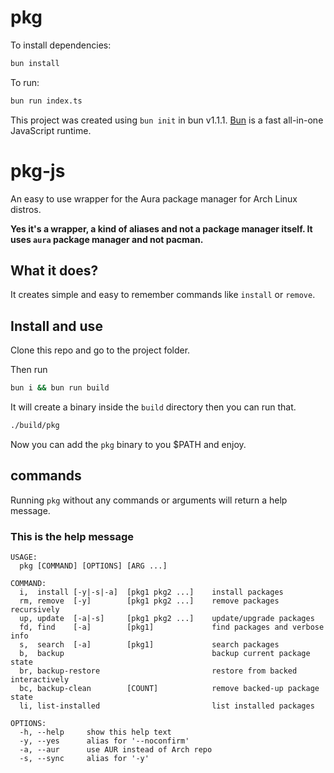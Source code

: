 # pkg

To install dependencies:

```bash
bun install
```

To run:

```bash
bun run index.ts
```

This project was created using `bun init` in bun v1.1.1. [Bun](https://bun.sh) is a fast all-in-one JavaScript runtime.
# pkg-js

An easy to use wrapper for the Aura package manager for Arch Linux distros.

**Yes it's a wrapper, a kind of aliases and not a package manager itself. It uses
`aura` package manager and not pacman.**

## What it does?

It creates simple and easy to remember commands like `install` or `remove`.

## Install and use

Clone this repo and go to the project folder.

Then run

```bash
bun i && bun run build
```

It will create a binary inside the `build` directory then you can run that.

```bash
./build/pkg
```

Now you can add the `pkg` binary to you $PATH and enjoy.

## commands

Running `pkg` without any commands or arguments will return a help message.

### This is the help message

```text
USAGE:
  pkg [COMMAND] [OPTIONS] [ARG ...]

COMMAND:
  i,  install [-y|-s|-a]  [pkg1 pkg2 ...]    install packages
  rm, remove  [-y]        [pkg1 pkg2 ...]    remove packages recursively
  up, update  [-a|-s]     [pkg1 pkg2 ...]    update/upgrade packages
  fd, find    [-a]        [pkg1]             find packages and verbose info
  s,  search  [-a]        [pkg1]             search packages
  b,  backup                                 backup current package state
  br, backup-restore                         restore from backed interactively
  bc, backup-clean        [COUNT]            remove backed-up package state
  li, list-installed                         list installed packages

OPTIONS:
  -h, --help     show this help text
  -y, --yes      alias for '--noconfirm'
  -a, --aur      use AUR instead of Arch repo
  -s, --sync     alias for '-y'
```
